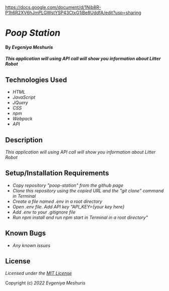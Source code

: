 https://docs.google.com/document/d/1Nib8R-P1h6R2XV6hJmPLGWstYSP43CtxG1iBe8UddfA/edit?usp=sharing
# _Poop Station_

#### By _**Evgeniya Meshuris**_

#### _This application will using API call will show you information about Litter Robot_

## Technologies Used

* _HTML_
* _JavaScript_
* _JQuery_
* _CSS_
* _npm_
* _Webpack_
* _API_

## Description

_This application will using API call will show you information about Litter Robot_

## Setup/Installation Requirements

* _Copy repository "poop-station" from the github page_
* _Clone this repository using the copied URL and the "git clone" command in Terminal_
* _Create a file named .env in a root directory_
* _Open .env file. Add API key "API_KEY={your key here}_
* _Add .env to your .gitignore file_
* _Run npm install and run npm start in Terminal in a root directory"_
  

## Known Bugs

* _Any known issues_ 

## License

_Licensed under the [MIT License](LICENSE)_

Copyright (c) _2022_ _Evgeniya Meshuris_